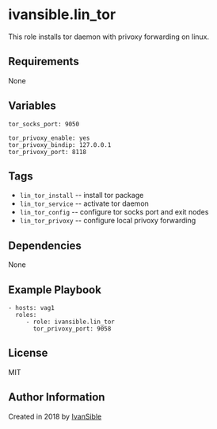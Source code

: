 # ivansible.lin_tor
This role installs tor daemon with privoxy forwarding on linux.


## Requirements

None


## Variables

    tor_socks_port: 9050

    tor_privoxy_enable: yes
    tor_privoxy_bindip: 127.0.0.1
    tor_privoxy_port: 8118


## Tags

- `lin_tor_install` -- install tor package
- `lin_tor_service` -- activate tor daemon
- `lin_tor_config`  -- configure tor socks port and exit nodes
- `lin_tor_privoxy` -- configure local privoxy forwarding


## Dependencies

None


## Example Playbook

    - hosts: vag1
      roles:
         - role: ivansible.lin_tor
           tor_privoxy_port: 9058


## License

MIT

## Author Information

Created in 2018 by [IvanSible](https://github.com/ivansible)
